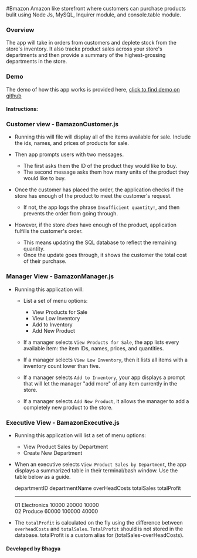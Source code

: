#Bmazon 
Amazon like storefront where customers can purchase products bulit using Node Js, MySQL, Inquirer module, and console.table module. 

### Overview

The app will take in orders from customers and deplete stock from the store's inventory. It also trackx product sales across your store's departments and then provide a summary of the highest-grossing departments in the store. 



### Demo

The demo of how this app works is provided here, [click to find demo on github](https://github.com/bhagya88/bamazon/blob/master/BamazonDemo.mp4)

#### Instructions:

### Customer view - BamazonCustomer.js


 * Running this  will file will display all of the items available for sale. Include the ids, names, and prices of products for sale.

 * Then app prompts users with two messages. 
	* The first asks them the ID of the product they would like to buy. 
	* The second message asks them how many units of the product they would like to buy.

* Once the customer has placed the order, the application checks if the store has enough of the product to meet the customer's request. 
	* If not, the app logs the phrase `Insufficient quantity!`, and then prevents the order from going through.

* However, if the store *does* have enough of the product, application fulfills the customer's order. 
	* This means updating the SQL database to reflect the remaining quantity.
	* Once the update goes through, it shows the customer the total cost of their purchase.



### Manager View - BamazonManager.js

* Running this application will:

	* List a set of menu options: 
		* View Products for Sale 
		* View Low Inventory
		* Add to Inventory
		* Add New Product

	* If a manager selects `View Products for Sale`, the app lists every available item: the item IDs, names, prices, and quantities.

	* If a manager selects `View Low Inventory`, then it lists all items with a inventory count lower than five.

	* If a manager selects `Add to Inventory`, your app displays a prompt that will let the manager "add more" of any item currently in the store. 

	* If a manager selects `Add New Product`, it allows the manager to add a completely new product to the store.



### Executive View - BamazonExecutive.js


* Running this application will list a set of menu options: 
	* View Product Sales by Department 
	* Create New Department

* When an executive selects `View Product Sales by Department`, the app displays a summarized table in their terminal/bash window. Use the table below as a guide. 

	 departmentID  departmentName  overHeadCosts   totalSales    totalProfit  
	-------------- --------------- --------------- ------------- --------------
	 01             Electronics     10000          20000         10000       
	 02             Produce         60000          100000        40000       


* The `totalProfit` is calculated on the fly using the difference between `overheadCosts` and `totalSales`. `TotalProfit` should is not stored in the database. totalProfit is a custom alias for (totalSales-overHeadCosts). 


#### Developed by Bhagya